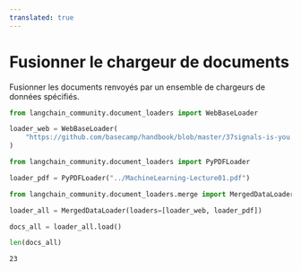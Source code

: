 ```yaml
---
translated: true
---
```


# Fusionner le chargeur de documents

Fusionner les documents renvoyés par un ensemble de chargeurs de données spécifiés.

```python
from langchain_community.document_loaders import WebBaseLoader

loader_web = WebBaseLoader(
    "https://github.com/basecamp/handbook/blob/master/37signals-is-you.md"
)
```

```python
from langchain_community.document_loaders import PyPDFLoader

loader_pdf = PyPDFLoader("../MachineLearning-Lecture01.pdf")
```

```python
from langchain_community.document_loaders.merge import MergedDataLoader

loader_all = MergedDataLoader(loaders=[loader_web, loader_pdf])
```

```python
docs_all = loader_all.load()
```

```python
len(docs_all)
```

```output
23
```
